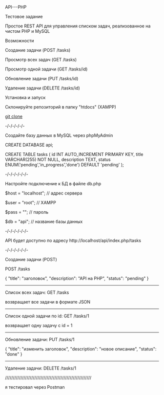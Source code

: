 API---PHP

Тестовое задание

Простое REST API для управления списком задач, реализованное на чистом PHP и MySQL

Возможности

Создание задачи (POST /tasks)

Просмотр всех задач (GET /tasks)

Просмотр одной задачи (GET /tasks/id)

Обновление задачи (PUT /tasks/id)

Удаление задачи (DELETE /tasks/id)

Установка и запуск

Склонируйте репозиторий в папку "htdocs" (XAMPP)

[git clone](https://github.com/sergioanty/API---PHP.git)

-/-/-/-/-/-

Создайте базу данных в MySQL через phpMyAdmin

CREATE DATABASE api;

CREATE TABLE tasks (
    id INT AUTO_INCREMENT PRIMARY KEY,
    title VARCHAR(255) NOT NULL,
    description TEXT,
    status ENUM('pending','in_progress','done') DEFAULT 'pending'
);

-/-/-/-/-/-/-

Настройте подключение к БД в файле db.php

$host = "localhost";   // адрес сервера

$user = "root";        // XAMPP

$pass = "";            // пароль

$db   = "api";    // название базы данных

-/-/-/-/-/-/-

API будет доступно по адресу
http://localhost/api/index.php/tasks

-/-/-/-/-/-/-

Создание задачи (POST)

POST /tasks

{
  "title": "заголовок",
  "description": "API на PHP",
  "status": "pending"
}

--------------------------

Список всех задач: GET /tasks

возвращает все задачи в формате JSON

--------------------------

Список одной задачи по id: GET /tasks/1

возвращает одну задачу с id = 1

--------------------------

Обновление задачи: PUT /tasks/1

{
  "title": "изменить заголовок",
  "description": "новое описание",
  "status": "done"
}

-------------------------

Удаление задачи: DELETE /tasks/1

////////////////////////////////////////////////////////

я тестировал через Postman
